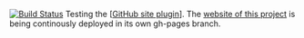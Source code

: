 [![Build Status](https://travis-ci.org/softalks/site-test.svg?branch=master)](https://travis-ci.org/softalks/site-test)
Testing the [[GitHub site plugin](https://github.com/github/maven-plugins/tree/master/github-site-plugin)]. The [website of this project](http://softalks.github.io/site-test) is being continously deployed in its own gh-pages branch.
